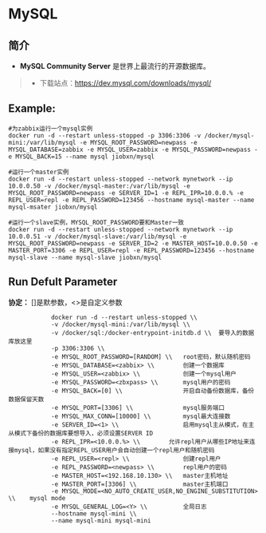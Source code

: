 MySQL
===
## 简介
* **MySQL Community Server** 是世界上最流行的开源数据库。
> * 下载站点：https://dev.mysql.com/downloads/mysql/


## Example:

    #为zabbix运行一个mysql实例
    docker run -d --restart unless-stopped -p 3306:3306 -v /docker/mysql-mini:/var/lib/mysql -e MYSQL_ROOT_PASSWORD=newpass -e MYSQL_DATABASE=zabbix -e MYSQL_USER=zabbix -e MYSQL_PASSWORD=newpass -e MYSQL_BACK=15 --name mysql jiobxn/mysql

    #运行一个master实例
    docker run -d --restart unless-stopped --network mynetwork --ip 10.0.0.50 -v /docker/mysql-master:/var/lib/mysql -e MYSQL_ROOT_PASSWORD=newpass -e SERVER_ID=1 -e REPL_IPR=10.0.0.% -e REPL_USER=repl -e REPL_PASSWORD=123456 --hostname mysql-master --name mysql-msater jiobxn/mysql

    #运行一个slave实例，MYSQL_ROOT_PASSWORD要和Master一致
    docker run -d --restart unless-stopped --network mynetwork --ip 10.0.0.51 -v /docker/mysql-slave:/var/lib/mysql -e MYSQL_ROOT_PASSWORD=newpass -e SERVER_ID=2 -e MASTER_HOST=10.0.0.50 -e MASTER_PORT=3306 -e REPL_USER=repl -e REPL_PASSWORD=123456 --hostname mysql-slave --name mysql-slave jiobxn/mysql


## Run Defult Parameter
**协定：** []是默参数，<>是自定义参数

				docker run -d --restart unless-stopped \\
				-v /docker/mysql-mini:/var/lib/mysql \\
				-v /docker/sql:/docker-entrypoint-initdb.d \\  要导入的数据库放这里
				-p 3306:3306 \\
				-e MYSQL_ROOT_PASSWORD=[RANDOM] \\   root密码，默认随机密码
				-e MYSQL_DATABASE=<zabbix> \\        创建一个数据库
				-e MYSQL_USER=<zabbix> \\            创建一个mysql用户
				-e MYSQL_PASSWORD=<zbxpass> \\       mysql用户的密码
				-e MYSQL_BACK=[0] \\                 开启自动备份数据库，备份数据保留天数
				-e MYSQL_PORT=[3306] \\              mysql服务端口
				-e MYSQL_MAX_CONN=[10000] \\         mysql最大连接数
				-e SERVER_ID=<1> \\                  启用mysql主从模式，在主从模式下备份的数据库要想导入，必须设置SERVER ID
				-e REPL_IPR=<10.0.0.%> \\        允许repl用户从哪些IP地址来连接mysql，如果没有指定REPL_USER用户会自动创建一个repl用户和随机密码
				-e REPL_USER=<repl> \\               创建repl用户
				-e REPL_PASSWORD=<newpass> \\        repl用户的密码
				-e MASTER_HOST=<192.168.10.130> \\   master主机地址
				-e MASTER_PORT=[3306] \\             master主机端口
				-e MYSQL_MODE=<NO_AUTO_CREATE_USER,NO_ENGINE_SUBSTITUTION> \\    mysql mode
				-e MYSQL_GENERAL_LOG=<Y> \\          全局日志
				--hostname mysql-mini \\
				--name mysql-mini mysql-mini
